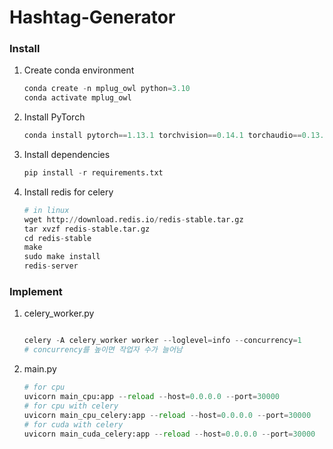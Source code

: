 # Hashtag-Generator

### Install

1. Create conda environment
    
    ```python
    conda create -n mplug_owl python=3.10
    conda activate mplug_owl
    ```
    
2. Install PyTorch
    
    ```python
    conda install pytorch==1.13.1 torchvision==0.14.1 torchaudio==0.13.1 pytorch-cuda=11.7 -c pytorch -c nvidia
    ```
    
3. Install dependencies
    
    ```python
    pip install -r requirements.txt
    ```
    
4. Install redis for celery
    
    ```python
    # in linux
    wget http://download.redis.io/redis-stable.tar.gz
    tar xvzf redis-stable.tar.gz
    cd redis-stable
    make
    sudo make install
    redis-server
    ```
    

### Implement

1. celery_worker.py
    
    ```python
    
    celery -A celery_worker worker --loglevel=info --concurrency=1
    # concurrency를 높이면 작업자 수가 늘어남
    ```
    
2. main.py
    
    ```python
    # for cpu 
    uvicorn main_cpu:app --reload --host=0.0.0.0 --port=30000
    # for cpu with celery
    uvicorn main_cpu_celery:app --reload --host=0.0.0.0 --port=30000
    # for cuda with celery
    uvicorn main_cuda_celery:app --reload --host=0.0.0.0 --port=30000 
    ```